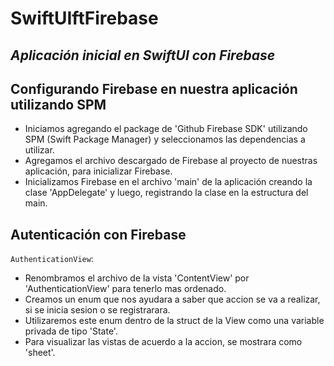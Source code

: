 # SwiftUIftFirebase
## _Aplicación inicial en SwiftUI con Firebase_

## Configurando Firebase en nuestra aplicación utilizando SPM
- Iniciamos agregando el package de 'Github Firebase SDK' utilizando SPM (Swift Package Manager) y seleccionamos las dependencias a utilizar.
- Agregamos el archivo descargado de Firebase al proyecto de nuestras aplicación, para inicializar Firebase.
- Inicializamos Firebase en el archivo 'main' de la aplicación creando la clase 'AppDelegate' y luego, registrando la clase en la estructura del main.

## Autenticación con Firebase
`AuthenticationView`:
- Renombramos el archivo de la vista 'ContentView' por 'AuthenticationView' para tenerlo mas ordenado.
- Creamos un enum que nos ayudara a saber que accion se va a realizar, si se inicia sesion o se registrarara.
- Utilizaremos este enum dentro de la struct de la View como una variable privada de tipo 'State'.
- Para visualizar las vistas de acuerdo a la accion, se mostrara como 'sheet'.

